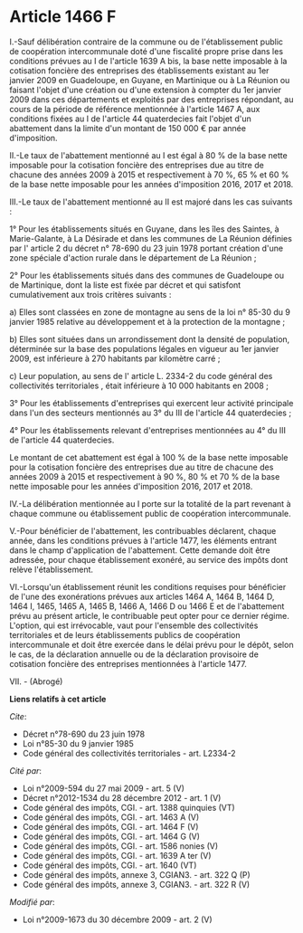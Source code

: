 # Article 1466 F

I.-Sauf délibération contraire de la commune ou de l'établissement public de coopération intercommunale doté d'une fiscalité
propre prise dans les conditions prévues au I de l'article 1639 A bis, la base nette imposable à la cotisation foncière des
entreprises des établissements existant au 1er janvier 2009 en Guadeloupe, en Guyane, en Martinique ou à La Réunion ou
faisant l'objet d'une création ou d'une extension à compter du 1er janvier 2009 dans ces départements et exploités par des
entreprises répondant, au cours de la période de référence mentionnée à l'article 1467 A, aux conditions fixées au I de
l'article 44 quaterdecies fait l'objet d'un abattement dans la limite d'un montant de 150 000 € par année d'imposition. 

II.-Le taux de l'abattement mentionné au I est égal à 80 % de la base nette imposable pour la cotisation foncière des
entreprises due au titre de chacune des années 2009 à 2015 et respectivement à 70 %, 65 % et 60 % de la base nette imposable
pour les années d'imposition 2016, 2017 et 2018. 

III.-Le taux de l'abattement mentionné au II est majoré dans les cas suivants : 

1° Pour les établissements situés en Guyane, dans les îles des Saintes, à Marie-Galante, à La Désirade et dans les communes
de La Réunion définies par l' article 2 du décret n° 78-690 du 23 juin 1978  portant création d'une zone spéciale d'action
rurale dans le département de La Réunion ; 

2° Pour les établissements situés dans des communes de Guadeloupe ou de Martinique, dont la liste est fixée par décret et qui
satisfont cumulativement aux trois critères suivants : 

a) Elles sont classées en zone de montagne au sens de la loi n° 85-30 du 9 janvier 1985 relative au développement et à la
protection de la montagne ; 

b) Elles sont situées dans un arrondissement dont la densité de population, déterminée sur la base des populations légales en
vigueur au 1er janvier 2009, est inférieure à 270 habitants par kilomètre carré ; 

c) Leur population, au sens de l' article L. 2334-2 du code général des collectivités territoriales , était inférieure à 10
000 habitants en 2008 ; 

3° Pour les établissements d'entreprises qui exercent leur activité principale dans l'un des secteurs mentionnés au 3° du III
de l'article 44 quaterdecies ; 

4° Pour les établissements relevant d'entreprises mentionnées au 4° du III de l'article 44 quaterdecies. 

Le montant de cet abattement est égal à 100 % de la base nette imposable pour la cotisation foncière des entreprises due au
titre de chacune des années 2009 à 2015 et respectivement à 90 %, 80 % et 70 % de la base nette imposable pour les années
d'imposition 2016, 2017 et 2018. 

IV.-La délibération mentionnée au I porte sur la totalité de la part revenant à chaque commune ou établissement public de
coopération intercommunale.

V.-Pour bénéficier de l'abattement, les contribuables déclarent, chaque année, dans les conditions prévues à l'article 1477,
les éléments entrant dans le champ d'application de l'abattement. Cette demande doit être adressée, pour chaque établissement
exonéré, au service des impôts dont relève l'établissement. 

VI.-Lorsqu'un établissement réunit les conditions requises pour bénéficier de l'une des exonérations prévues aux articles
1464 A, 1464 B, 1464 D, 1464 I, 1465, 1465 A, 1465 B, 1466 A, 1466 D ou 1466 E et de l'abattement prévu au présent article,
le contribuable peut opter pour ce dernier régime. L'option, qui est irrévocable, vaut pour l'ensemble des collectivités
territoriales et de leurs établissements publics de coopération intercommunale et doit être exercée dans le délai prévu pour
le dépôt, selon le cas, de la déclaration annuelle ou de la déclaration provisoire de cotisation foncière des entreprises
mentionnées à l'article 1477.

VII. - (Abrogé)

**Liens relatifs à cet article**

_Cite_:

  - Décret n°78-690 du 23 juin 1978
  - Loi n°85-30 du 9 janvier 1985
  - Code général des collectivités territoriales - art. L2334-2

_Cité par_:

  - Loi n°2009-594 du 27 mai 2009 - art. 5 (V)
  - Décret n°2012-1534 du 28 décembre 2012 - art. 1 (V)
  - Code général des impôts, CGI. - art. 1388 quinquies (VT)
  - Code général des impôts, CGI. - art. 1463 A (V)
  - Code général des impôts, CGI. - art. 1464 F (V)
  - Code général des impôts, CGI. - art. 1464 G (V)
  - Code général des impôts, CGI. - art. 1586 nonies (V)
  - Code général des impôts, CGI. - art. 1639 A ter (V)
  - Code général des impôts, CGI. - art. 1640 (VT)
  - Code général des impôts, annexe 3, CGIAN3. - art. 322 Q (P)
  - Code général des impôts, annexe 3, CGIAN3. - art. 322 R (V)

_Modifié par_:

  - Loi n°2009-1673 du 30 décembre 2009 - art. 2 (V)
